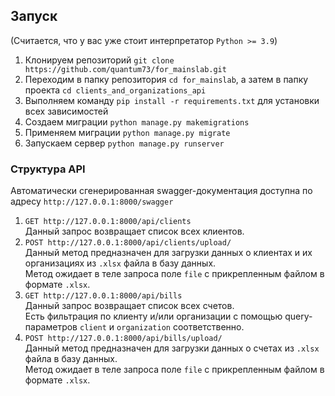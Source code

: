 ## Запуск

(Считается, что у вас уже стоит интерпретатор `Python >= 3.9`)

1. Клонируем репозиторий `git clone https://github.com/quantum73/for_mainslab.git`
2. Переходим в папку репозитория `cd for_mainslab`, а затем в папку проекта `cd clients_and_organizations_api`
3. Выполняем команду `pip install -r requirements.txt` для установки всех зависимостей
4. Создаем миграции `python manage.py makemigrations`
5. Применяем миграции `python manage.py migrate`
6. Запускаем сервер `python manage.py runserver`

### Структура API

Автоматически сгенерированная swagger-документация доступна по адресу `http://127.0.0.1:8000/swagger`

1. `GET http://127.0.0.1:8000/api/clients` <br>
Данный запрос возвращает список всех клиентов.
2. `POST http://127.0.0.1:8000/api/clients/upload/` <br>
Данный метод предназначен для загрузки данных о клиентах и их организациях из `.xlsx` файла в базу данных.<br>
Метод ожидает в теле запроса поле `file` с прикрепленным файлом в формате `.xlsx`.
3. `GET http://127.0.0.1:8000/api/bills` <br>
Данный запрос возвращает список всех счетов.<br>
Есть фильтрация по клиенту и/или организации с помощью query-параметров `client` и `organization` соответственно.
4. `POST http://127.0.0.1:8000/api/bills/upload/` <br>
Данный метод предназначен для загрузки данных о счетах из `.xlsx` файла в базу данных.<br>
Метод ожидает в теле запроса поле `file` с прикрепленным файлом в формате `.xlsx`.